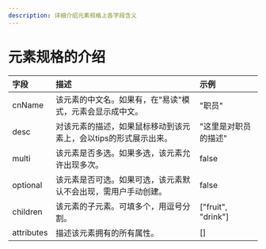 ```yaml
---
description: 详细介绍元素规格上各字段含义
---
```


# 元素规格的介绍

| 字段 | 描述 | 示例 |
| :--- | :--- | :--- |
| cnName | 该元素的中文名。如果有，在"易读"模式，元素会显示成中文。 | "职员" |
| desc | 对该元素的描述，如果鼠标移动到该元素上，会以tips的形式展示出来。 | "这里是对职员的描述" |
| multi | 该元素是否多选。如果多选，该元素允许出现多次。 | false |
| optional | 该元素是否可选。如果可选，该元素默认不会出现，需用户手动创建。 | false |
| children | 该元素的子元素。可填多个，用逗号分割。 | \["fruit", "drink"\] |
| attributes | 描述该元素拥有的所有属性。 | \[\] |

